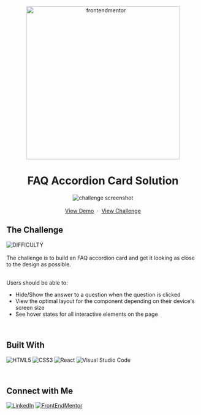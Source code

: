 <!-- Introduction -->
<div align="center">
  <picture><img src="https://www.frontendmentor.io/static/images/logo-desktop.svg" alt="frontendmentor" width="400"></picture>
  <h1 align="center">FAQ Accordion Card Solution</h1>
  <p align="center">
  <img src="https://github.com/liaberries/frontendmentor-react/assets/70491947/8f5de424-a6d5-41d2-99c6-88bc932260cb" alt="challenge screenshot">
    <br />
    <br />
    <a href="https://curious-churros-8afb7c.netlify.app" target="_blank">View Demo</a>
    &nbsp;·&nbsp;
    <a href="https://www.frontendmentor.io/challenges/faq-accordion-card-XlyjD0Oam" target="_blank">View Challenge</a>
  </p>
</div>

<!-- Challenge Instructions -->
<h2>The Challenge</h2>
<picture><img src="https://img.shields.io/badge/DIFFICULTY-NEWBIE-6ABECD?labelColor=454545&style=for-the-badge" alt="DIFFICULTY" /></picture>
<br>
<br>
The challenge is to build an FAQ accordion card and get it looking as close to the design as possible.
<br>
<br>
<p>
Users should be able to:
    <ul>
        <li>Hide/Show the answer to a question when the question is clicked</li>
        <li>View the optimal layout for the component depending on their device's screen size</li>
        <li>See hover states for all interactive elements on the page</li>
    </ul>
</p>
<br>

<!--Tools-->
<h2>Built With</h2>
<p>
<picture><img alt='HTML5' src='https://img.shields.io/badge/html5-100000?style=for-the-badge&logo=HTML5&logoColor=white&labelColor=E34F26&color=E34F26'/></a></picture>
<picture><img alt='CSS3' src='https://img.shields.io/badge/css3-100000?style=for-the-badge&logo=CSS3&logoColor=white&labelColor=1572B6&color=1572B6'/></a></picture>
<picture><img alt='React' src='https://img.shields.io/badge/React-100000?style=for-the-badge&logo=React&logoColor=white&labelColor=61DAFB&color=61DAFB'/></a></picture>
<picture><img alt='Visual Studio Code' src='https://img.shields.io/badge/VSCODE-100000?style=for-the-badge&logo=Visual Studio Code&logoColor=white&labelColor=007ACC&color=007ACC'/></a></picture>
</p>

<br>

<!--Connect-->
<h2>Connect with Me</h2>
<a href='https://www.linkedin.com/in/keliasmith/' target="_blank"><img alt='LinkedIn' src='https://img.shields.io/badge/LinkedIn-100000?style=for-the-badge&logo=LinkedIn&logoColor=white&labelColor=0A66C2&color=0A66C2'/></a>
<a href='https://www.frontendmentor.io/profile/liaberries' target="_blank"><img alt='FrontEndMentor' src='https://img.shields.io/badge/FRONTENDMENTOR-100000?style=for-the-badge&logo=FrontEndMentor&logoColor=000000&labelColor=FAFAFA&color=FAFAFA'/></a>
